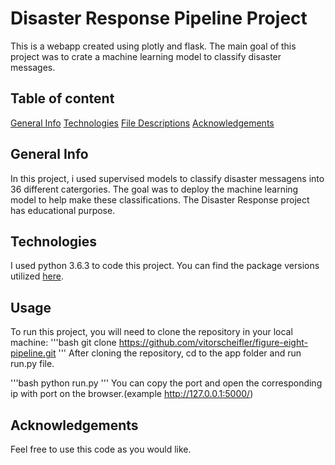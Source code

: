# Disaster Response Pipeline Project
This is a webapp created using plotly and flask. The main goal of this project
 was to crate a machine learning model to classify disaster messages.
## Table of content
[General Info](general-info)
[Technologies](technologies)
[File Descriptions](file-descriptions)
[Acknowledgements](acknowledgements)

## General Info
In this project, i used supervised models to classify disaster messagens into
36 different catergories. The goal was to deploy the machine learning model to
help make these classifications. The Disaster Response project has educational purpose.

## Technologies

I used python 3.6.3 to code this project. You can find the package versions utilized [here](https://github.com/vitorscheifler/figure-eight-pipeline/blob/master/requirements.txt).

## Usage
To run this project, you will need to clone the repository in your local machine:
'''bash
git clone https://github.com/vitorscheifler/figure-eight-pipeline.git
'''
After cloning the repository, cd to the app folder and run run.py file.

'''bash
python run.py
'''
You can copy the port and open the corresponding ip with port on the browser.(example http://127.0.0.1:5000/)

## Acknowledgements
Feel free to use this code as you would like.
